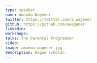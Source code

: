 ```yaml
---
type: speaker
name: Amanda Wagener
twitter: https://twitter.com/a_wagener
github: https://github.com/awagener
linkedin: 
workshops:
talks: The Parental Programmer
video: 
image: amanda-wagener.jpg
description: Rogue scholar.
---
```

